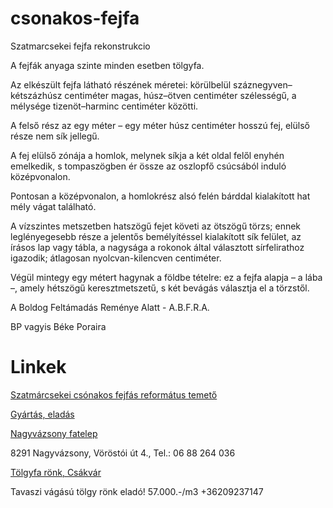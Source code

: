# csonakos-fejfa
Szatmarcsekei fejfa rekonstrukcio

A fejfák anyaga szinte minden esetben tölgyfa. 

Az elkészült  fejfa  látható  részének  méretei:  körülbelül  száznegyven–  kétszázhúsz  centiméter
magas, húsz–ötven centiméter szélességű, a mélysége tizenöt–harminc centiméter közötti. 

A felső rész az egy méter – egy méter húsz centiméter hosszú fej, elülső része nem sík jellegű. 

A fej elülső zónája a homlok, melynek síkja a két oldal felől enyhén emelkedik, s tompaszögben ér össze az oszlopfő csúcsából induló középvonalon. 

Pontosan a középvonalon, a homlokrész alsó felén bárddal kialakított hat mély vágat található.

A  vízszintes  metszetben  hatszögű  fejet  követi  az  ötszögű  törzs;  ennek  leglényegesebb  része  a
jelentős bemélyítéssel kialakított sík felület, az írásos lap vagy tábla, a nagysága a rokonok által
választott  sírfelirathoz  igazodik;  átlagosan  nyolcvan-kilencven  centiméter. 

Végül mintegy egy métert hagynak a földbe tételre: ez a fejfa alapja – a lába –, amely
hétszögű keresztmetszetű, s két bevágás választja el a törzstől.

A Boldog Feltámadás Reménye Alatt - A.B.F.R.A.

BP vagyis Béke Poraira

# Linkek

[Szatmárcsekei csónakos fejfás református temető](http://reformacio.mnl.gov.hu/printpdf/1308)

[Gyártás, eladás](http://www.kopjafa.hu/)

[Nagyvázsony fatelep](https://fatelepnagyvazsony.hu/)

8291 Nagyvázsony, Vöröstói út 4., Tel.: 06 88 264 036

[Tölgyfa rönk, Csákvár]()

Tavaszi vágású tölgy rönk eladó! 
57.000.-/m3 
+36209237147

